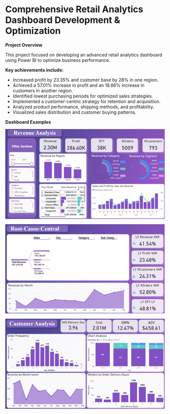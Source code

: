# Comprehensive Retail Analytics Dashboard Development & Optimization

**Project Overview**

This project focused on developing an advanced retail analytics dashboard using Power BI to optimize business performance. 

**Key achievements include:**

* Increased profit by 23.35% and customer base by 28% in one region.
* Achieved a 57.01% increase in profit and an 18.66% increase in customers in another region.
* Identified lowest purchasing periods for optimized sales strategies.
* Implemented a customer-centric strategy for retention and acquisition.
* Analyzed product performance, shipping methods, and profitability.
* Visualized sales distribution and customer buying patterns.

**Dashboard Examples**

![image alt](https://github.com/Khadiga-Hisham/Retail-Analytics-Dashboard-using-PowerBI/blob/main/Revenue%20Analysis.png?raw=true)

![image alt](https://github.com/Khadiga-Hisham/Retail-Analytics-Dashboard-using-PowerBI/blob/main/Root-Cause.png?raw=true)

![image alt](https://github.com/Khadiga-Hisham/Retail-Analytics-Dashboard-using-PowerBI/blob/main/Customer%20Analysis.png?raw=true)
